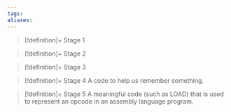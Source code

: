 ```yaml
---
tags:
aliases:
---
```


> [!definition]+ Stage 1
>

> [!definition]+ Stage 2
>

> [!definition]+ Stage 3
>

> [!definition]+ Stage 4
> A code to help us remember something.

> [!definition]+ Stage 5
> A meaningful code (such as LOAD) that is used to represent an opcode in an assembly language program.



